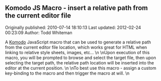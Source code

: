 ## Komodo JS Macro - insert a relative path from the current editor file

Originally published: 2010-07-14 18:10:13
Last updated: 2012-02-24 00:23:09
Author: Todd Whiteman

A [Komodo](http://www.activestate.com/komodo) JavaScript macro that can be used to generate a relative path from the current editor file location, which works great for HTML when linking to relative style sheets, images, etc...\n\nUpon execution of this macro, you will be prompted to browse and select the target file, then upon selecting the target path, the relative path location will be inserted into the editor at the current position.\n\nTo best use this macro - assign a custom key-binding to the macro and then trigger the macro at will.\n